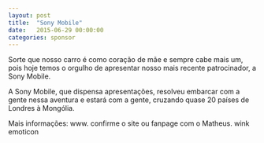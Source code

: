 ```yaml
---
layout: post
title:  "Sony Mobile"
date:   2015-06-29 00:00:00
categories: sponsor
---
```

Sorte que nosso carro é como coração de mãe e sempre cabe mais um, pois hoje temos o orgulho de apresentar nosso mais recente patrocinador, a Sony Mobile.

A Sony Mobile, que dispensa apresentações, resolveu embarcar com a gente nessa aventura e estará com a gente, cruzando quase 20 países de Londres à Mongólia.

Mais informações: www. confirme o site ou fanpage com o Matheus. wink emoticon
